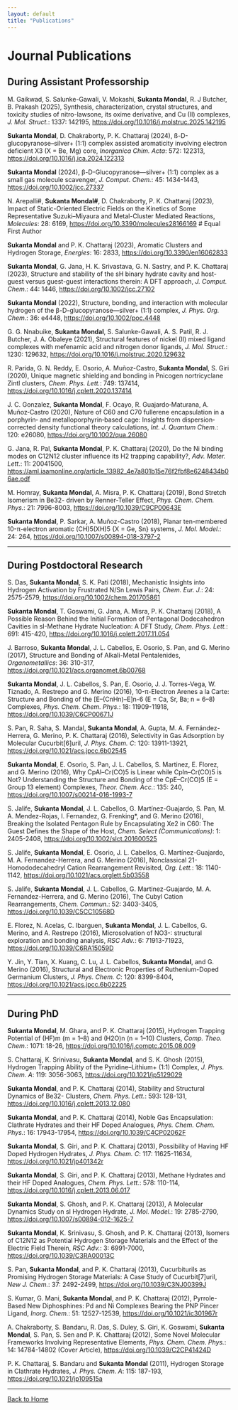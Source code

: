 ```yaml
---
layout: default
title: "Publications"
---
```


# Journal Publications

## During Assistant Professorship

M. Gaikwad, S. Salunke-Gawali, V. Mokashi, **Sukanta Mondal**, R. J Butcher, B. Prakash (2025), Synthesis, characterization, crystal structures, and toxicity studies of nitro-lawsone, its oxime derivative, and Cu (II) complexes, *J. Mol. Struct.*: 1337: 142195, https://doi.org/10.1016/j.molstruc.2025.142195  

**Sukanta Mondal**, D. Chakraborty, P. K. Chattaraj (2024), ß-D-glucopyranose–silver+ (1:1) complex assisted aromaticity involving electron deficient X3 (X = Be, Mg) core, *Inorganica Chim. Acta*: 572: 122313, https://doi.org/10.1016/j.ica.2024.122313  

**Sukanta Mondal**  (2024), β-D-Glucopyranose—silver+ (1:1) complex as a small gas molecule scavenger, *J. Comput. Chem.*: 45: 1434-1443, https://doi.org/10.1002/jcc.27337  

N. Arepalli#, **Sukanta Mondal#**, D. Chakraborty, P. K. Chattaraj (2023), Impact of Static-Oriented Electric Fields on the Kinetics of Some Representative Suzuki–Miyaura and Metal-Cluster Mediated Reactions, *Molecules*: 28: 6169, https://doi.org/10.3390/molecules28166169 # Equal First Author  

**Sukanta Mondal** and P. K. Chattaraj (2023), Aromatic Clusters and Hydrogen Storage, *Energies*: 16: 2833, https://doi.org/10.3390/en16062833  

**Sukanta Mondal**, G. Jana, H. K. Srivastava, G. N. Sastry, and P. K. Chattaraj (2023), Structure and stability of the sH binary hydrate cavity and host-guest versus guest-guest interactions therein: A DFT approach, *J. Comput. Chem.*: 44: 1446, https://doi.org/10.1002/jcc.27102  

**Sukanta Mondal** (2022), Structure, bonding, and interaction with molecular hydrogen of the β-D-glucopyranose―silver+ (1:1) complex, *J. Phys. Org. Chem.*: 36: e4448, https://doi.org/10.1002/poc.4448  

G. G. Nnabuike, **Sukanta Mondal**, S. Salunke-Gawali, A. S. Patil, R. J. Butcher, J. A. Obaleye (2021), Structural features of nickel (II) mixed ligand complexes with mefenamic acid and nitrogen donor ligands, *J. Mol. Struct.*: 1230: 129632, https://doi.org/10.1016/j.molstruc.2020.129632  

R. Parida, G. N. Reddy, E. Osorio, A. Muñoz-Castro, **Sukanta Mondal**, S. Giri (2020), Unique magnetic shielding and bonding in Pnicogen nortricyclane Zintl clusters, *Chem. Phys. Lett.*: 749: 137414, https://doi.org/10.1016/j.cplett.2020.137414  

J. C. Gonzalez, **Sukanta Mondal**, F. Ocayo, R. Guajardo‐Maturana, A. Muñoz‐Castro (2020), Nature of C60 and C70 fullerene encapsulation in a porphyrin‐ and metalloporphyrin‐based cage: Insights from dispersion‐corrected density functional theory calculations, *Int. J. Quantum Chem.*: 120: e26080, https://doi.org/10.1002/qua.26080  

G. Jana, R. Pal, **Sukanta Mondal**, P. K. Chattaraj (2020), Do the Ni binding modes on C12N12 cluster influence its H2 trapping capability?, *Adv. Mater. Lett.*: 11: 20041500, https://aml.iaamonline.org/article_13982_4e7a801b15e76f2fbf8e6248434b06ae.pdf  

M. Homray, **Sukanta Mondal**, A. Misra, P. K. Chattaraj (2019), Bond Stretch Isomerism in Be32- driven by Renner-Teller Effect, *Phys. Chem. Chem. Phys.*: 21: 7996-8003, https://doi.org/10.1039/C9CP00643E  

**Sukanta Mondal**, P. Sarkar, A. Muñoz-Castro (2018), Planar ten-membered 10-π-electron aromatic (CH)5(XH)5 {X = Ge, Sn} systems, *J. Mol. Model.*: 24: 264, https://doi.org/10.1007/s00894-018-3797-2  

---

## During Postdoctoral Research

S. Das, **Sukanta Mondal**, S. K. Pati (2018), Mechanistic Insights into Hydrogen Activation by Frustrated N/Sn Lewis Pairs, *Chem. Eur. J.*: 24: 2575-2579, https://doi.org/10.1002/chem.201705861  

**Sukanta Mondal**, T. Goswami, G. Jana, A. Misra, P. K. Chattaraj (2018), A Possible Reason Behind the Initial Formation of Pentagonal Dodecahedron Cavities in sI-Methane Hydrate Nucleation: A DFT Study, *Chem. Phys. Lett.*: 691: 415-420, https://doi.org/10.1016/j.cplett.2017.11.054  

J. Barroso, **Sukanta Mondal**, J. L. Cabellos, E. Osorio, S. Pan, and G. Merino (2017), Structure and Bonding of Alkali-Metal Pentalenides, *Organometallics*: 36: 310-317, https://doi.org/10.1021/acs.organomet.6b00768  

**Sukanta Mondal**, J. L. Cabellos, S. Pan, E. Osorio, J. J. Torres-Vega, W. Tiznado, A. Restrepo and G. Merino (2016), 10-π-Electron Arenes a la Carte: Structure and Bonding of the [E–(CnHn)–E]n-6 (E = Ca, Sr, Ba; n = 6–8) Complexes, *Phys. Chem. Chem. Phys.*: 18: 11909-11918, https://doi.org/10.1039/C6CP00671J  

S. Pan, R. Saha, S. Mandal, **Sukanta Mondal**, A. Gupta, M. A. Fernández-Herrera, G. Merino, P. K. Chattaraj (2016), Selectivity in Gas Adsorption by Molecular Cucurbit[6]uril, *J. Phys. Chem. C*: 120: 13911-13921, https://doi.org/10.1021/acs.jpcc.6b02545  

**Sukanta Mondal**, E. Osorio, S. Pan, J. L. Cabellos, S. Martinez, E. Florez, and G. Merino (2016), Why CpAl–Cr(CO)5 is Linear while CpIn–Cr(CO)5 is Not? Understanding the Structure and Bonding of the CpE–Cr(CO)5 (E = Group 13 element) Complexes, *Theor. Chem. Acc.*: 135: 240, https://doi.org/10.1007/s00214-016-1993-7  

S. Jalife, **Sukanta Mondal**, J. L. Cabellos, G. Martínez-Guajardo, S. Pan, M. A. Mendez-Rojas, I. Fernandez, G. Frenking*, and G. Merino (2016), Breaking the Isolated Pentagon Rule by Encapsulating Xe2 in C60: The Guest Defines the Shape of the Host, *Chem. Select (Communications)*: 1: 2405-2408, https://doi.org/10.1002/slct.201600525  

S. Jalife, **Sukanta Mondal**, E. Osorio, J. L. Cabellos, G. Martínez-Guajardo, M. A. Fernandez-Herrera, and G. Merino (2016), Nonclassical 21-Homododecahedryl Cation Rearrangement Revisited, *Org. Lett.*: 18: 1140-1142, https://doi.org/10.1021/acs.orglett.5b03558  

S. Jalife, **Sukanta Mondal**, J. L. Cabellos, G. Martinez-Guajardo, M. A. Fernandez-Herrera, and G. Merino (2016), The Cubyl Cation Rearrangements, *Chem. Commun.*: 52: 3403-3405, https://doi.org/10.1039/C5CC10568D  

E. Florez, N. Acelas, C. Ibarguen, **Sukanta Mondal**, J. L. Cabellos, G. Merino, and A. Restrepo (2016), Microsolvation of NO3-: structural exploration and bonding analysis, *RSC Adv.*: 6: 71913-71923, https://doi.org/10.1039/C6RA15059D  

Y. Jin, Y. Tian, X. Kuang, C. Lu, J. L. Cabellos, **Sukanta Mondal**, and G. Merino (2016), Structural and Electronic Properties of Ruthenium-Doped Germanium Clusters, *J. Phys. Chem. C*: 120: 8399-8404, https://doi.org/10.1021/acs.jpcc.6b02225  

---

## During PhD

**Sukanta Mondal**, M. Ghara, and P. K. Chattaraj (2015), Hydrogen Trapping Potential of (HF)m (m = 1–8) and (H2O)n (n = 1–10) Clusters, *Comp. Theo. Chem.*: 1071: 18-26, https://doi.org/10.1016/j.comptc.2015.08.009  

S. Chattaraj, K. Srinivasu, **Sukanta Mondal**, and S. K. Ghosh (2015), Hydrogen Trapping Ability of the Pyridine–Lithium+ (1:1) Complex, *J. Phys. Chem. A*: 119: 3056-3063, https://doi.org/10.1021/jp5129029  

**Sukanta Mondal**, and P. K. Chattaraj (2014), Stability and Structural Dynamics of Be32- Clusters, *Chem. Phys. Lett.*: 593: 128-131, https://doi.org/10.1016/j.cplett.2013.12.080  

**Sukanta Mondal**, and P. K. Chattaraj (2014), Noble Gas Encapsulation: Clathrate Hydrates and their HF Doped Analogues, *Phys. Chem. Chem. Phys.*: 16: 17943-17954, https://doi.org/10.1039/C4CP02062F  

**Sukanta Mondal**, S. Giri, and P. K. Chattaraj (2013), Possibility of Having HF Doped Hydrogen Hydrates, *J. Phys. Chem. C*: 117: 11625-11634, https://doi.org/10.1021/jp401342r  

**Sukanta Mondal**, S. Giri, and P. K. Chattaraj (2013), Methane Hydrates and their HF Doped Analogues, *Chem. Phys. Lett.*: 578: 110-114, https://doi.org/10.1016/j.cplett.2013.06.017  

**Sukanta Mondal**, S. Ghosh, and P. K. Chattaraj (2013), A Molecular Dynamics Study on sI Hydrogen Hydrate, *J. Mol. Model.*: 19: 2785-2790, https://doi.org/10.1007/s00894-012-1625-7  

**Sukanta Mondal**, K. Srinivasu, S. Ghosh, and P. K. Chattaraj (2013), Isomers of C12N12 as Potential Hydrogen Storage Materials and the Effect of the Electric Field Therein, *RSC Adv.*: 3: 6991-7000, https://doi.org/10.1039/C3RA00013C  

S. Pan, **Sukanta Mondal**, and P. K. Chattaraj (2013), Cucurbiturils as Promising Hydrogen Storage Materials: A Case Study of Cucurbit[7]uril, *New J. Chem.*: 37: 2492-2499, https://doi.org/10.1039/C3NJ00399J  

S. Kumar, G. Mani, **Sukanta Mondal**, and P. K. Chattaraj (2012), Pyrrole-Based New Diphosphines: Pd and Ni Complexes Bearing the PNP Pincer Ligand, *Inorg. Chem.*: 51: 12527-12539, https://doi.org/10.1021/ic301967r  

A. Chakraborty, S. Bandaru, R. Das, S. Duley, S. Giri, K. Goswami, **Sukanta Mondal**, S. Pan, S. Sen and P. K. Chattaraj (2012), Some Novel Molecular Frameworks Involving Representative Elements, *Phys. Chem. Chem. Phys.*: 14: 14784-14802 (Cover Article), https://doi.org/10.1039/C2CP41424D  

P. K. Chattaraj, S. Bandaru and **Sukanta Mondal** (2011), Hydrogen Storage in Clathrate Hydrates, *J. Phys. Chem. A*: 115: 187-193, https://doi.org/10.1021/jp109515a  

---

[Back to Home](index.md)
